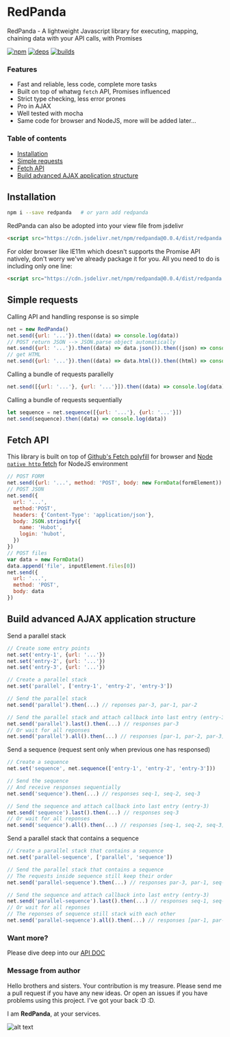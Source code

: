 # RedPanda

RedPanda - A lightweight Javascript library for executing, mapping, chaining data with your API calls, with Promises

[![npm][npm]][npm-url]
[![deps][deps]][deps-url]
[![builds][builds]][builds-url]

### Features

- Fast and reliable, less code, complete more tasks
- Built on top of whatwg `fetch` API, Promises influenced
- Strict type checking, less error prones
- Pro in AJAX
- Well tested with mocha
- Same code for browser and NodeJS, more will be added later...

### Table of contents

- [Installation](#installation)
- [Simple requests](#simple-requests)
- [Fetch API](#fetch-api)
- [Build advanced AJAX application structure](#build-advanced-ajax-application-structure)

## Installation


```bash
npm i --save redpanda   # or yarn add redpanda
```
RedPanda can also be adopted into your view file from jsdelivr

```html
<script src="https://cdn.jsdelivr.net/npm/redpanda@0.0.4/dist/redpanda.js"></script>
```
For older browser like IE11m which doesn't supports the Promise API natively, don't worry we've already package it for you. All you need to do is including only one line:
```html
<script src="https://cdn.jsdelivr.net/npm/redpanda@0.0.4/dist/redpanda.promises.js"></script>
```

## Simple requests

Calling API and handling response is so simple

```javascript
net = new RedPanda()
net.send({url: '...'}).then((data) => console.log(data))
// POST return JSON --> JSON.parse object automatically
net.send({url: '...'}).then((data) => data.json()).then((json) => console.log(json))
// get HTML
net.send({url: '...'}).then((data) => data.html()).then((html) => console.log(html))
```
Calling a bundle of requests parallelly
```javascript
net.send([{url: '...'}, {url: '...'}]).then((data) => console.log(data))
```
Calling a bundle of requests sequentially
```javascript
let sequence = net.sequence([{url: '...'}, {url: '...'}])
net.send(sequence).then((data) => console.log(data))
```

## Fetch API

This library is built on top of [Github's Fetch polyfill](https://github.com/github/fetch) for browser and [Node `native http` fetch](https://github.com/bitinn/node-fetch) for NodeJS environment

```javascript
// POST FORM
net.send({url: '...', method: 'POST', body: new FormData(formElement))
// POST JSON
net.send({
  url: '...',
  method:'POST',
  headers: {'Content-Type': 'application/json'},
  body: JSON.stringify({
    name: 'Hubot',
    login: 'hubot',
  })
})
// POST files
var data = new FormData()
data.append('file', inputElement.files[0])
net.send({
  url: '...',
  method: 'POST',
  body: data
})
```

## Build advanced AJAX application structure

Send a parallel stack

```javascript
// Create some entry points
net.set('entry-1', {url: '...'})
net.set('entry-2', {url: '...'})
net.set('entry-3', {url: '...'})

// Create a parallel stack
net.set('parallel', ['entry-1', 'entry-2', 'entry-3'])

// Send the parallel stack
net.send('parallel').then(...) // reponses par-3, par-1, par-2

// Send the parallel stack and attach callback into last entry (entry-3)
net.send('parallel').last().then(...) // responses par-3
// Or wait for all reponses
net.send('parallel').all().then(...) // responses [par-1, par-2, par-3]
```

Send a sequence (request sent only when previous one has responsed)

```javascript
// Create a sequence
net.set('sequence', net.sequence(['entry-1', 'entry-2', 'entry-3']))

// Send the sequence
// And receive responses sequentially
net.send('sequence').then(...) // responses seq-1, seq-2, seq-3

// Send the sequence and attach callback into last entry (entry-3)
net.send('sequence').last().then(...) // responses seq-3
// Or wait for all reponses
net.send('sequence').all().then(...) // responses [seq-1, seq-2, seq-3]
```
Send a parallel stack that contains a sequence

```javascript
// Create a parallel stack that contains a sequence
net.set('parallel-sequence', ['parallel', 'sequence'])

// Send the parallel stack that contains a sequence
// The requests inside sequence still keep their order
net.send('parallel-sequence').then(...) // responses par-3, par-1, seq-1, par-2, seq-2, seq-3

// Send the sequence and attach callback into last entry (entry-3)
net.send('parallel-sequence').last().then(...) // responses seq-1, seq-2, seq-3
// Or wait for all reponses
// The reponses of sequence still stack with each other
net.send('parallel-sequence').all().then(...) // responses [par-1, par-2, par-3, [seq-1, seq-2, seq-3]]
```

### Want more?

Please dive deep into our [API DOC](https://github.com/hungluu2106/redpanda/blob/master/APIDOC.md)


### Message from author

Hello brothers and sisters. Your contribution is my treasure. Please send me a pull request if you have any new ideas. Or open an issues if you have problems using this project. I've got your back :D :D.

I am **RedPanda**, at your services.


![alt text](https://hungluu.com/assets/images/redpanda1.jpg "RedPanda - A lightweight Javascript library for executing, mapping, chaining data with your API calls")


[npm]: https://img.shields.io/npm/v/redpanda.svg
[npm-url]: https://npmjs.com/package/redpanda

[node]: https://img.shields.io/node/v/redpanda.svg
[node-url]: https://nodejs.org

[deps]: https://img.shields.io/david/hungluu2106/redpanda.svg
[deps-url]: https://david-dm.org/hungluu2106/redpanda

[tests]: https://img.shields.io/travis/hungluu2106/webpack/master.svg
[tests-url]: https://travis-ci.org/hungluu2106/webpack

[builds-url]: https://travis-ci.org/hungluu2106/redpanda
[builds]: https://travis-ci.org/hungluu2106/redpanda.svg?branch=master

[licenses-url]: https://app.fossa.io/projects/git%2Bhttps%3A%2F%2Fgithub.com%2Fhungluu2106%2Fwebpack?ref=badge_shield
[licenses]: https://app.fossa.io/api/projects/git%2Bhttps%3A%2F%2Fgithub.com%2Fhungluu2106%2Fwebpack.svg?type=shield

[cover]: https://img.shields.io/coveralls/webpack/webpack.svg
[cover-url]: https://coveralls.io/r/webpack/webpack/
